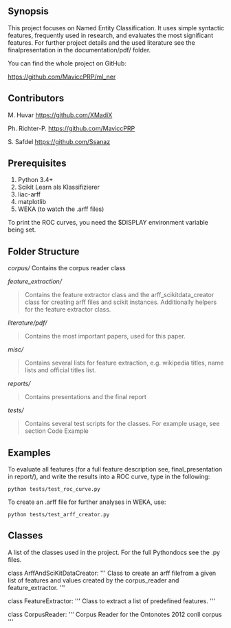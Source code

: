 ## Synopsis

This project focuses on Named Entity Classification. It uses simple syntactic features, frequently used in research, and evaluates the most significant features.
For further project details and the used literature see the finalpresentation in the documentation/pdf/ folder.

You can find the whole project on GitHub:

https://github.com/MaviccPRP/ml_ner

## Contributors

M. Huvar
https://github.com/XMadiX

Ph. Richter-P.
https://github.com/MaviccPRP

S. Safdel
https://github.com/Ssanaz

## Prerequisites

1. Python 3.4+
2. Scikit Learn als Klassifizierer
3. liac-arff
4. matplotlib
5. WEKA (to watch the .arff files)

To print the ROC curves, you need the $DISPLAY environment variable being set.

## Folder Structure

*corpus/*
Contains the corpus reader class

*feature_extraction/*
>Contains the feature extractor class and the arff_scikitdata_creator class for creating arff files and scikit instances. Additionally helpers for the feature extractor class. 

*literature/pdf/*
>Contains the most important papers, used for this paper.

*misc/*
>Contains several lists for feature extraction, e.g. wikipedia titles, name lists and official titles list.

*reports/*
>Contains presentations and the final report

*tests/*
>Contains several test scripts for the classes. For example usage, see section Code Example


## Examples

To evaluate all features (for a full feature description see, final_presentation in report/), and write the results into a ROC curve, type in the following:

```
python tests/test_roc_curve.py
```

To create an .arff file for further analyses in WEKA, use:

```
python tests/test_arff_creator.py 
```



## Classes

A list of the classes used in the project. For the full Pythondocs see the .py files.

class ArffAndSciKitDataCreator:
    '''
    Class to create an arff filefrom a given list of features and values created by the corpus_reader and feature_extractor.
    '''

class FeatureExtractor:
    '''
    Class to extract a list of predefined features.
    '''

class CorpusReader:
    '''
    Corpus Reader for the Ontonotes 2012 conll corpus
    '''


